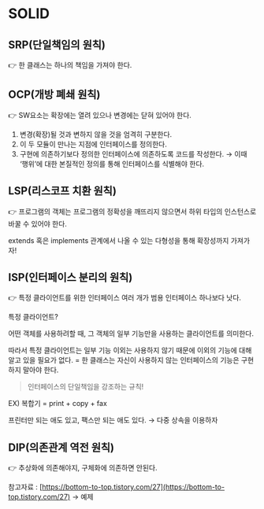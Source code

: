 # SOLID

## SRP(단일책임의 원칙)

<aside>
👉 한 클래스는 하나의 책임을 가져야 한다.

</aside>

## OCP(개방 폐쇄 원칙)

<aside>
👉 SW요소는 확장에는 열려 있으나 변경에는 닫혀 있어야 한다.

</aside>

1. 변경(확장)될 것과 변하지 않을 것을 엄격히 구분한다.
2. 이 두 모듈이 만나는 지점에 인터페이스를 정의한다.
3. 구현에 의존하기보다 정의한 인터페이스에 의존하도록 코드를 작성한다. → 이때 ‘행위’에 대한 본질적인 정의를 통해 인터페이스를 식별해야 한다. 

## LSP(리스코프 치환 원칙)

<aside>
👉 프로그램의 객체는 프로그램의 정확성을 깨뜨리지 않으면서 하위 타입의 인스턴스로 바꿀 수 있어야 한다.

</aside>

extends 혹은 implements 관계에서 나올 수 있는 다형성을 통해 확장성까지 가져가자!

## ISP(인터페이스 분리의 원칙)

<aside>
👉 특정 클라이언트를 위한 인터페이스 여러 개가 범용 인터페이스 하나보다 낫다.

</aside>

특정 클라이언트? 

어떤 객체를 사용하려할 때, 그 객체의 일부 기능만을 사용하는 클라이언트를 의미한다.

따라서 특정 클라이언트는 일부 기능 이외는 사용하지 않기 때문에 이외의 기능에 대해 알고 있을 필요가 없다. = 한 클래스는 자신이 사용하지 않는 인터페이스의 기능은 구현하지 말아야 한다.

> 인터페이스의 단일책임을 강조하는 규칙!
> 

EX) 복합기 = print + copy + fax

프린터만 되는 애도 있고, 팩스만 되는 애도 있다. → 다중 상속을 이용하자

## DIP(의존관계 역전 원칙)

<aside>
👉 추상화에 의존해야지, 구체화에 의존하면 안된다.

</aside>

참고자료 : [https://bottom-to-top.tistory.com/27](https://bottom-to-top.tistory.com/27) → 예제